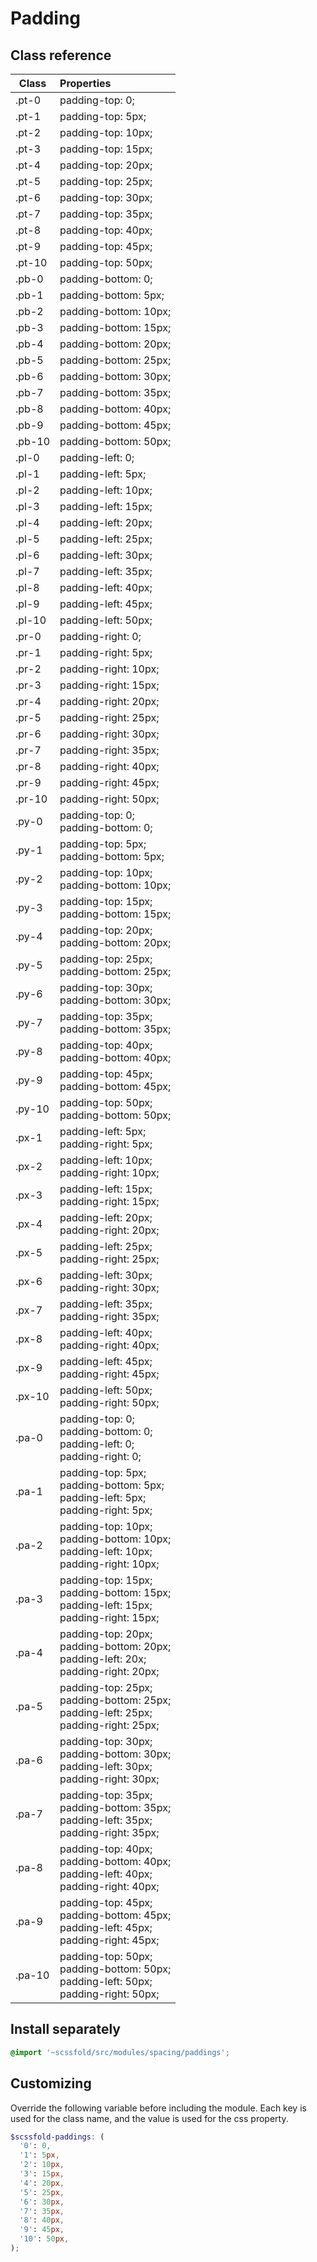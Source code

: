# Padding

## Class reference

| Class                  | Properties                                        |
| ---------------------- | :------------------------------------------------ |
| .pt-0                  | padding-top: 0;                                   |
| .pt-1                  | padding-top: 5px;                                 |
| .pt-2                  | padding-top: 10px;                                |
| .pt-3                  | padding-top: 15px;                                |
| .pt-4                  | padding-top: 20px;                                |
| .pt-5                  | padding-top: 25px;                                |
| .pt-6                  | padding-top: 30px;                                |
| .pt-7                  | padding-top: 35px;                                |
| .pt-8                  | padding-top: 40px;                                |
| .pt-9                  | padding-top: 45px;                                |
| .pt-10                 | padding-top: 50px;                                |
| .pb-0                  | padding-bottom: 0;                                |
| .pb-1                  | padding-bottom: 5px;                              |
| .pb-2                  | padding-bottom: 10px;                             |
| .pb-3                  | padding-bottom: 15px;                             |
| .pb-4                  | padding-bottom: 20px;                             |
| .pb-5                  | padding-bottom: 25px;                             |
| .pb-6                  | padding-bottom: 30px;                             |
| .pb-7                  | padding-bottom: 35px;                             |
| .pb-8                  | padding-bottom: 40px;                             |
| .pb-9                  | padding-bottom: 45px;                             |
| .pb-10                 | padding-bottom: 50px;                             |
| .pl-0                  | padding-left: 0;                                  |
| .pl-1                  | padding-left: 5px;                                |
| .pl-2                  | padding-left: 10px;                               |
| .pl-3                  | padding-left: 15px;                               |
| .pl-4                  | padding-left: 20px;                               |
| .pl-5                  | padding-left: 25px;                               |
| .pl-6                  | padding-left: 30px;                               |
| .pl-7                  | padding-left: 35px;                               |
| .pl-8                  | padding-left: 40px;                               |
| .pl-9                  | padding-left: 45px;                               |
| .pl-10                 | padding-left: 50px;                               |
| .pr-0                  | padding-right: 0;                                 |
| .pr-1                  | padding-right: 5px;                               |
| .pr-2                  | padding-right: 10px;                              |
| .pr-3                  | padding-right: 15px;                              |
| .pr-4                  | padding-right: 20px;                              |
| .pr-5                  | padding-right: 25px;                              |
| .pr-6                  | padding-right: 30px;                              |
| .pr-7                  | padding-right: 35px;                              |
| .pr-8                  | padding-right: 40px;                              |
| .pr-9                  | padding-right: 45px;                              |
| .pr-10                 | padding-right: 50px;                              |
| .py-0                  | padding-top: 0;<br> padding-bottom: 0;             |
| .py-1                  | padding-top: 5px;<br> padding-bottom: 5px;         |
| .py-2                  | padding-top: 10px;<br> padding-bottom: 10px;       |
| .py-3                  | padding-top: 15px;<br> padding-bottom: 15px;       |
| .py-4                  | padding-top: 20px;<br> padding-bottom: 20px;       |
| .py-5                  | padding-top: 25px;<br> padding-bottom: 25px;       |
| .py-6                  | padding-top: 30px;<br> padding-bottom: 30px;       |
| .py-7                  | padding-top: 35px;<br> padding-bottom: 35px;       |
| .py-8                  | padding-top: 40px;<br> padding-bottom: 40px;       |
| .py-9                  | padding-top: 45px;<br> padding-bottom: 45px;       |
| .py-10                 | padding-top: 50px;<br> padding-bottom: 50px;       |
| .px-1                  | padding-left: 5px;<br> padding-right: 5px;         |
| .px-2                  | padding-left: 10px;<br> padding-right: 10px;       |
| .px-3                  | padding-left: 15px;<br> padding-right: 15px;       |
| .px-4                  | padding-left: 20px;<br> padding-right: 20px;       |
| .px-5                  | padding-left: 25px;<br> padding-right: 25px;       |
| .px-6                  | padding-left: 30px;<br> padding-right: 30px;       |
| .px-7                  | padding-left: 35px;<br> padding-right: 35px;       |
| .px-8                  | padding-left: 40px;<br> padding-right: 40px;       |
| .px-9                  | padding-left: 45px;<br> padding-right: 45px;       |
| .px-10                 | padding-left: 50px;<br> padding-right: 50px;       |
| .pa-0                  | padding-top: 0; <br> padding-bottom: 0; <br> padding-left: 0; <br> padding-right: 0;                                                  |
| .pa-1                  | padding-top: 5px; <br> padding-bottom: 5px; <br> padding-left: 5px; <br> padding-right: 5px;                                          |
| .pa-2                  | padding-top: 10px; <br> padding-bottom: 10px; <br> padding-left: 10px; <br> padding-right: 10px;                                      |
| .pa-3                  | padding-top: 15px; <br> padding-bottom: 15px; <br> padding-left: 15px; <br> padding-right: 15px;                                      |
| .pa-4                  | padding-top: 20px; <br> padding-bottom: 20px; <br> padding-left: 20x; <br> padding-right: 20px;                                      |
| .pa-5                  | padding-top: 25px; <br> padding-bottom: 25px; <br> padding-left: 25px; <br> padding-right: 25px;                                      |
| .pa-6                  | padding-top: 30px; <br> padding-bottom: 30px; <br> padding-left: 30px; <br> padding-right: 30px;                                      |
| .pa-7                  | padding-top: 35px; <br> padding-bottom: 35px; <br> padding-left: 35px; <br> padding-right: 35px;                                      |
| .pa-8                  | padding-top: 40px; <br> padding-bottom: 40px; <br> padding-left: 40px; <br> padding-right: 40px;                                      |
| .pa-9                  | padding-top: 45px; <br> padding-bottom: 45px; <br> padding-left: 45px; <br> padding-right: 45px;                                      |
| .pa-10                 | padding-top: 50px; <br> padding-bottom: 50px; <br> padding-left: 50px; <br> padding-right: 50px;                                      |

## Install separately

```scss
@import '~scssfold/src/modules/spacing/paddings';
```

## Customizing

Override the following variable before including the module. Each key is used for the class name, and the value is used for the css property.

```scss
$scssfold-paddings: (
  '0': 0,
  '1': 5px,
  '2': 10px,
  '3': 15px,
  '4': 20px,
  '5': 25px,
  '6': 30px,
  '7': 35px,
  '8': 40px,
  '9': 45px,
  '10': 50px,
);
```
